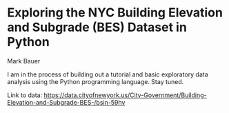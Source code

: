 # Exploring the NYC Building Elevation and Subgrade (BES) Dataset in Python
Mark Bauer

I am in the process of building out a tutorial and basic exploratory data analysis using the Python programming language. Stay tuned.

Link to data: https://data.cityofnewyork.us/City-Government/Building-Elevation-and-Subgrade-BES-/bsin-59hv

